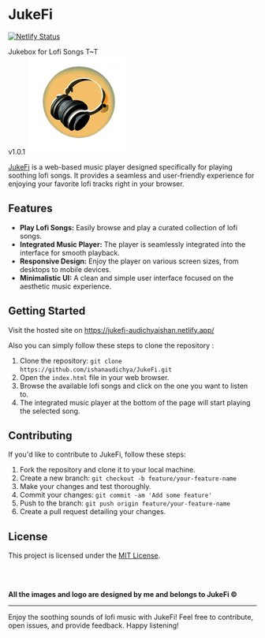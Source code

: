 # JukeFi 
[![Netlify Status](https://api.netlify.com/api/v1/badges/048967c9-6afa-4c2f-b4f4-8a58b34cde77/deploy-status)](https://app.netlify.com/sites/jukefi-audichyaishan/deploys)

Jukebox for Lofi Songs T~T  <br>
v1.0.1
<a href="https://jukefi-audichyaishan.netlify.app/">
<img src="logo.png" height="200px"> </a>


<a href="https://jukefi-audichyaishan.netlify.app/">JukeFi</a> is a web-based music player designed specifically for playing soothing lofi songs. It provides a seamless and user-friendly experience for enjoying your favorite lofi tracks right in your browser.

## Features

- **Play Lofi Songs:** Easily browse and play a curated collection of lofi songs.
- **Integrated Music Player:** The player is seamlessly integrated into the interface for smooth playback.
- **Responsive Design:** Enjoy the player on various screen sizes, from desktops to mobile devices.
- **Minimalistic UI:** A clean and simple user interface focused on the aesthetic music experience.

## Getting Started
 
 Visit the hosted site on https://jukefi-audichyaishan.netlify.app/

Also you can simply follow these steps to clone the repository :

1. Clone the repository: `git clone https://github.com/ishanaudichya/JukeFi.git`
2. Open the `index.html` file in your web browser.
3. Browse the available lofi songs and click on the one you want to listen to.
4. The integrated music player at the bottom of the page will start playing the selected song.

## Contributing

If you'd like to contribute to JukeFi, follow these steps:

1. Fork the repository and clone it to your local machine.
2. Create a new branch: `git checkout -b feature/your-feature-name`
3. Make your changes and test thoroughly.
4. Commit your changes: `git commit -am 'Add some feature'`
5. Push to the branch: `git push origin feature/your-feature-name`
6. Create a pull request detailing your changes.

## License

This project is licensed under the [MIT License](LICENSE).<br>

<br><br>

<b>All the images and logo are designed by me and belongs to JukeFi ©</b>


---

Enjoy the soothing sounds of lofi music with JukeFi! Feel free to contribute, open issues, and provide feedback. Happy listening!

